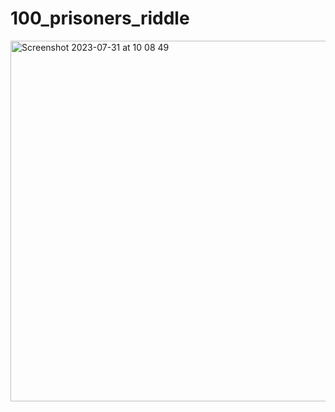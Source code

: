 # 100_prisoners_riddle

<img width="577" alt="Screenshot 2023-07-31 at 10 08 49" src="https://github.com/MrMineev/100_prisoners_riddle/assets/112898086/eafae432-e4b1-49b4-bceb-4eb34b30ff06">


